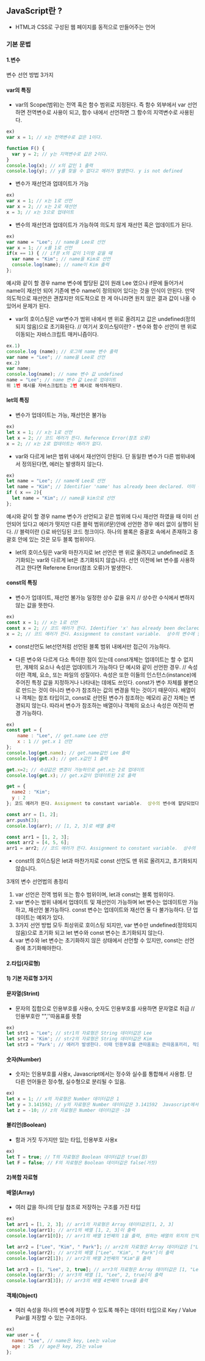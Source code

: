 ## JavaScript란 ?
- HTML과 CSS로 구성된 웹 페이지를 동적으로 만들어주는 언어

### 기본 문법

#### 1.변수
변수 선언 방법 3가지

#### var의 특징
- var의 Scope(범위)는 전역 혹은 함수 범위로 지정된다. 즉 함수 외부에서 var 선언하면 전역변수로 사용이 되고, 함수 내에서 선언하면 그 함수의 지역변수로 사용된다.
``` javascript
ex)
var x = 1; // x는 전역변수로 값은 1이다.

function F() {
  var y = 2; // y는 지역변수로 값은 2이다.
}
console.log(x); // x의 값인 1 출력
console.log(y); // y를 찾을 수 없다고 에러가 발생한다. y is not defined
```
- 변수가 재선언과 업데이트가 가능
``` javascript
ex)
var x = 1; // x는 1로 선언
var x = 2; // x는 2로 재선언
x = 3; // x는 3으로 업데이트
```
- 변수의 재선언과 업데이트가 가능하여 의도치 않게 재선언 혹은 업데이트가 된다.
``` javascript
ex)
var name = "Lee"; // name을 Lee로 선언
var x = 1; // x를 1로 선언
if(x == 1) { // if문 x의 값이 1이랑 같을 때 
  var name = "Kim"; // name을 Kim로 선언
  console.log(name); // name이 Kim 출력
};
```
예시와 같이 할 경우 name 변수에 할당된 값이 원래 Lee 였으나 if문에 들어가서 name이 재선언 되어 기존에 변수 name이 정의되어 있다는 것을 인식이 안된다.
만약 의도적으로 재선언은 괜찮지만 의도적으로 한 게 아니라면 원치 않은 결과 값이 나올 수 있어서 문제가 된다.

- var의 호이스팅은 var변수가 범위 내에서 맨 위로 올려지고 값은 undefined(정의되지 않음)으로 초기화된다. // 여기서 호이스팅이란? - 변수와 함수 선언이 맨 위로 이동되는 자바스크립트 매커니즘이다.
``` javascript
ex.1)
console.log (name); // 로그에 name 변수 출력
var name = "Lee"; // name을 Lee로 선언
ex.2)
var name;
console.log(name); // name 변수 값 undefined
name = "Lee"; // name 변수 값 Lee로 업데이트
위 1번 예시를 자바스크립트는 2번 예시로 해석하게된다.  
```
#### let의 특징
- 변수가 업데이트는 가능, 재선언은 불가능
``` javascript
ex)
let x = 1; // x는 1로 선언
let x = 2; // 코드 에러가 뜬다. Reference Error(참조 오류)
x = 2; // x는 2로 업데이트는 에러가 없다.
```
- var와 다르게 let은 범위 내에서 재선언이 안된다. 단 동일한 변수가 다른 범위내에서 정의된다면, 에러는 발생하지 않는다.
``` javascript
ex) 
let name = "Lee"; // name에 Lee로 선언
let name = "Kim"; // Identifier 'name' has already been declared. 이미 선언되어 있다고 에러가 발생
if ( x == 2){
  let name = "Kim"; // name을 kim으로 선언
};
```
예시와 같이 할 경우 name 변수가 선언되고 같은 범위에 다시 재선언 하였을 때 이미 선언되어 있다고 에러가 떳지만 다른 블럭 범위(if문)안에 선언한 경우 에러 없이 실행이 된다.  // 블럭이란 {}로 바인딩된 코드 청크이다. 하나의 블록은 중괄호 속에서 존재하고 중괄호 안에 있는 것은 모두 블록 범위이다.

- let의 호이스팅은 var와 마찬가지로 let 선언은 맨 위로 올려지고 undefined로 초기화되는 var와 다르게 let은 초기화되지 않습니다. 선언 이전에 let 변수를 사용하려고 한다면 Referene Error(참조 오류)가 발생한다.

#### const의 특징
- 변수가 업데이트, 재선언 불가능 일정한 상수 값을 유지 // 상수란 수식에서 변하지 않는 값을 뜻한다.
``` javascript
ex)
const x = 1; // x는 1로 선언
const x = 2; // 코드 에러가 뜬다. Identifier 'x' has already been declared 식별자가 이미 선언되어있다고 에러가 발생한다.
x = 2; // 코드 에러가 뜬다. Assignment to constant variable.  상수의 변수에 할당되었다고 에러가 발생한다.
```
- const선언도 let선언처럼 선언된 블록 범위 내에서만 접근이 가능하다.

- 다른 변수와 다르게 다소 특이한 점이 있는데 const개체는 업데이트는 할 수 없지만, 개체의 요소나 속성은 업데이트가 가능하다 단 예시와 같이 선언한 경우. // 속성이란 객체, 요소, 또는 파일의 성질이다. 속성은 또한 이들의 인스턴스(instance)에 주어진 특정 값을 지정하거나 나타내는 데에도 쓰인다.
  const가 변수 자체를 불변으로 만드는 것이 아니라 변수가 참조하는 값의 변경을 막는 것이기 때문이다. 배열이나 객체는 참조 타입이고, const로 선언된 변수가 참조하는 메모리 공간 자체는 변경되지 않는다. 따라서 변수가 참조하는 배열이나 객체의 요소나 속성은 여전히 변경 가능하다.
``` javascript
ex)
const get = {
    name : "Lee", // get.name Lee 선언
    x : 1 // get.x 1 선언
};
console.log(get.name); // get.name값인 Lee 출력
console.log(get.x); // get.x값인 1 출력

get.x=2; // 속성값은 변경이 가능하므로 get.x는 2로 업데이트
console.log(get.x); // get.x값이 업데이트된 2로 출력

get = {
  name2 : "Kim";
  y : 2
}; 코드 에러가 뜬다. Assignment to constant variable.  상수의 변수에 할당되었다고 에러가 발생한다.

const arr = [1, 2];
arr.push(3);
console.log(arr); // [1, 2, 3]로 배열 출력

const arr1 = [1, 2, 3];
const arr2 = [4, 5, 6];
arr1 = arr2; // 코드 에러가 뜬다. Assignment to constant variable.  상수의 변수에 할당되었다고 에러가 발생한다.
```
- const의 호이스팅은 let과 마찬가지로 const 선언도 맨 위로 올려지고, 초기화되지 않습니다.

3개의 변수 선언법의 총정리
1. var 선언은 전역 범위 또는 함수 범위이며, let과 const는 블록 범위이다.
2. var 변수는 범위 내에서 업데이트 및 재선언이 가능하며 let 변수는 업데이트만 가능하고, 재선언 불가능하다. const 변수는 업데이트와 재선언 둘 다 불가능하다. 단 업데이트는 예외가 있다.
3. 3가지 선언 방법 모두 최상위로 호이스팅 되지만, var 변수만 undefined(정의되지 않음)으로 초기화 되고 let 변수와 const 변수는 초기화되지 않는다.
4. var 변수와 let 변수는 초기화하지 않은 상태에서 선언할 수 있지만, const는 선언 중에 초기화해야한다.

#### 2.타입(자료형)

#### 1) 기본 자료형 3가지

#### 문자열(Strint)
- 문자의 집합으로 인용부호를 사용o, 숫자도 인용부호를 사용하면 문자열로 취급 // 인용부호란 "",''따옴표를 뜻함
``` javascript
ex)
let str1 = "Lee"; // str1의 자료형은 String 데이터값은 Lee
let srt2 = 'Kim'; // str2의 자료형은 String 데이터값은 Kim
let str3 = "Park'; // 에러가 발생한다. 이때 인용부호를 큰따옴표는 큰따옴표끼리, 작은따옴표는 작은따옴표끼리 해줘야한다.
```

#### 숫자(Number)
- 숫자는 인용부호를 사용x,  Javascript에서는 정수와 실수를 통합해서 사용함. 단 다른 언어들은 정수형, 실수형으로 분리될 수 있음.
``` javascript
ex)
let x = 1; // x의 자료형은 Number 데이터값은 1
let y = 3.141592; // y의 자료형은 Number 데이터값은 3.141592  Javascript에서는 정수와 실수를 통합해서 사용함
let z = -10; // z의 자료형은 Number 데이터값은 -10
```

#### 불리언(Boolean)
- 함과 거짓 두가지만 있는 타입, 인용부호 사용x
``` javascript
ex)
let T = true; // T의 자료형은 Boolean 데이터값은 true(참)
let F = false; // F의 자료형은 Boolean 데이터값은 false(거짓)
```

#### 2)복합 자료형

#### 배열(Array)
- 여러 값을 하나의 단일 참조로 저장하는 구조를 가진 타입
``` javascript
ex)
let arr1 = [1, 2, 3]; // arr1의 자료형은 Array 데이터값은[1, 2, 3]
console.log(arr1); // arr1의 배열 [1, 2, 3]이 출력
console.log(arr1[0]); // arr1의 배열 1번째의 1을 출력, 원하는 배열의 위치의 인덱스값을 입력 단 첫번째가 0부터 시작함

let arr2 = ["Lee", "Kim", " Park"]; // arr2의 자료형은 Array 데이터값은 ["Lee", "Kim", " Park"], 문자열도 배열에 사용 가능
console.log(arr2); // arr2의 배열 ["Lee", "Kim", " Park"]이 출력
console.log(arr2[1]); // arr2의 배열 2번째의 "Kim"을 출력

let arr3 = [1, "Lee", 2, true]; // arr3의 자료형은 Array 데이터값은 [1, "Lee", 2], 숫자나 문자열 혹은 불리언 혼합 사용가능
console.log(arr3); // arr3의 배열 [1, "Lee", 2, true]이 출력
console.log(arr3[3]); // arr3의 배열 4번째의 true을 출력
```

#### 객체(Object)
- 여러 속성을 하나의 변수에 저장할 수 있도록 해주는 데이터 타입으로 Key / Value Pair를 저장할 수 있는 구조이다.
``` javascript
ex)
var user = {
  name: "Lee", // name은 key, Lee는 value
  age : 25  // age은 key, 25는 value
};
```




